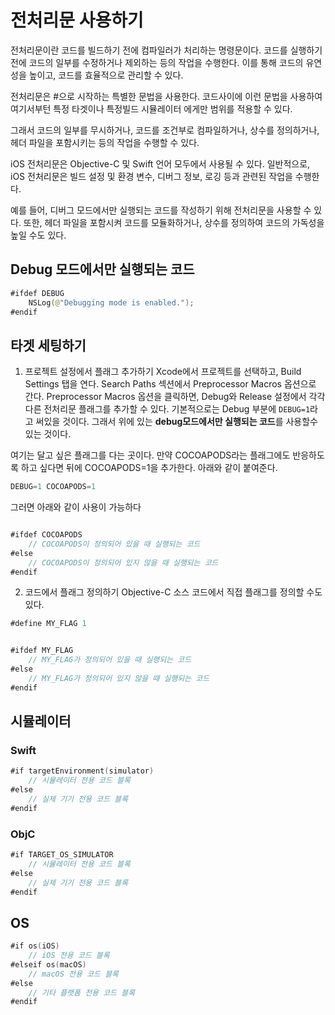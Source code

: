# 전처리문 사용하기

전처리문이란 코드를 빌드하기 전에 컴파일러가 처리하는 명령문이다. 코드를 실행하기 전에 코드의 일부를 수정하거나 제외하는 등의 작업을 수행한다. 이를 통해 코드의 유연성을 높이고, 코드를 효율적으로 관리할 수 있다.

전처리문은 #으로 시작하는 특별한 문법을 사용한다. 코드사이에 이런 문법을 사용하여 여기서부턴 특정 타겟이나 특정빌드 시뮬레이터 에게만 범위를 적용할 수 있다.

그래서 코드의 일부를 무시하거나, 코드를 조건부로 컴파일하거나, 상수를 정의하거나, 헤더 파일을 포함시키는 등의 작업을 수행할 수 있다.

iOS 전처리문은 Objective-C 및 Swift 언어 모두에서 사용될 수 있다. 일반적으로, iOS 전처리문은 빌드 설정 및 환경 변수, 디버그 정보, 로깅 등과 관련된 작업을 수행한다. 

예를 들어, 디버그 모드에서만 실행되는 코드를 작성하기 위해 전처리문을 사용할 수 있다. 또한, 헤더 파일을 포함시켜 코드를 모듈화하거나, 상수를 정의하여 코드의 가독성을 높일 수도 있다.

## Debug 모드에서만 실행되는 코드
```swift
#ifdef DEBUG
    NSLog(@"Debugging mode is enabled.");
#endif
```

## 타겟 세팅하기

1. 프로젝트 설정에서 플래그 추가하기
Xcode에서 프로젝트를 선택하고, Build Settings 탭을 연다. Search Paths 섹션에서 Preprocessor Macros 옵션으로 간다. Preprocessor Macros 옵션을 클릭하면, Debug와 Release 설정에서 각각 다른 전처리문 플래그를 추가할 수 있다.
기본적으로는  Debug 부분에 `DEBUG=1`라고 써있을 것이다. 그래서 위에 있는 **debug모드에서만 실행되는 코드**를 사용할수 있는 것이다.

여기는 달고 싶은 플래그를 다는 곳이다. 만약 COCOAPODS라는 플래그에도 반응하도록 하고 싶다면 뒤에 COCOAPODS=1을 추가한다. 아래와 같이 붙여준다.

```swift
DEBUG=1 COCOAPODS=1
```
그러면 아래와 같이 사용이 가능하다
```swift

#ifdef COCOAPODS
    // COCOAPODS이 정의되어 있을 때 실행되는 코드
#else
    // COCOAPODS이 정의되어 있지 않을 때 실행되는 코드
#endif
```

2. 코드에서 플래그 정의하기
Objective-C 소스 코드에서 직접 플래그를 정의할 수도 있다.
```swift
#define MY_FLAG 1


#ifdef MY_FLAG
    // MY_FLAG가 정의되어 있을 때 실행되는 코드
#else
    // MY_FLAG가 정의되어 있지 않을 때 실행되는 코드
#endif

```


## 시뮬레이터
### Swift
```swift
#if targetEnvironment(simulator)
    // 시뮬레이터 전용 코드 블록
#else
    // 실제 기기 전용 코드 블록
#endif
```
### ObjC
```swift
#if TARGET_OS_SIMULATOR
    // 시뮬레이터 전용 코드 블록
#else
    // 실제 기기 전용 코드 블록
#endif
```
## OS

```swift
#if os(iOS)
    // iOS 전용 코드 블록
#elseif os(macOS)
    // macOS 전용 코드 블록
#else
    // 기타 플랫폼 전용 코드 블록
#endif
```
```swift
```
